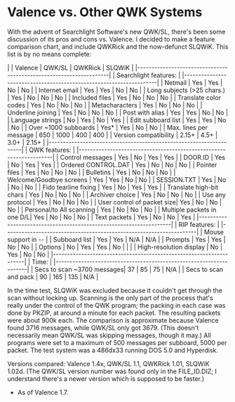 Valence vs. Other QWK Systems
=============================

With the advent of Searchlight Software's new QWK/SL, there's been some
discussion of its pros and cons vs. Valence. I decided to make a feature
comparison chart, and include QWKRick and the now-defunct SLQWiK. This
list is by no means complete:


|                            | Valence | QWK/SL  | QWKRick | SLQWiK  |
|--------------------------------------------------------------------|
| Searchlight features:                                              |
|--------------------------------------------------------------------|
| Netmail                    |  Yes    |  Yes    |  No     |  No     |
| Internet email             |  Yes    |  Yes    |  No     |  No     |
| Long subjects (>25 chars.) |  Yes    |  No     |  No     |  No     |
| Included files             |  Yes    |  No     |  No     |  No     |
| Translate color codes      |  Yes    |  No     |  No     |  No     |
| Metacharacters             |  Yes    |  No     |  No     |  No     |
| Underline joining          |  Yes    |  No     |  No     |  No     |
| Post with alias            |  Yes    |  Yes    |  No     |  No     |
| Language strings           |  No     |  Yes    |  No     |  Yes    |
| Edit subboard list         |  Yes    |  Yes    |  No     |  No     |
| Over ~1000 subboards       |  Yes*   |  Yes    |  No     |  No     |
| Max. lines per message     |  650    |  1000   |  400    |  400    |
| Version compatibility      |  2.15+  |  4.5+   |  3.0+   |  2.15+  |
|--------------------------------------------------------------------|
| QWK features:                                                      |
|--------------------------------------------------------------------|
| Control messages           |  Yes    |  No     |  Yes    |  Yes    |
| DOOR.ID                    |  Yes    |  No     |  Yes    |  Yes    |
| Ordered CONTROL.DAT        |  Yes    |  No     |  No     |  No     |
| Pointer files              |  Yes    |  No     |  No     |  No     |
| Bulletins                  |  Yes    |  No     |  No     |  No     |
| Welcome/Goodbye screens    |  Yes    |  Yes    |  No     |  No     |
| SESSION.TXT                |  Yes    |  No     |  No     |  No     |
| Fido tearline fixing       |  Yes    |  No     |  Yes    |  Yes    |
| Translate high-bit chars   |  Yes    |  No     |  No     |  No     |
| Archiver choice            |  Yes    |  No     |  No     |  No     |
| Use any protocol           |  Yes    |  No     |  No     |  No     |
| User control of packet size|  Yes    |  No     |  No     |  No     |
| Personal/to All scanning   |  Yes    |  No     |  No     |  No     |
| Multiple packets in one D/L|  Yes    |  No     |  No     |  No     |
| Text packets               |  Yes    |  No     |  No     |  Yes    |
|--------------------------------------------------------------------|
| RIP features:                                                      |
|--------------------------------------------------------------------|
| Mouse support in --                                                |
|  Subboard list             |  Yes    |  Yes    |  N/A    |  N/A    |
|  Prompts                   |  Yes    |  Yes    |  No     |  No     |
|  Options                   |  No     |  Yes    |  Yes    |  No     |
|                                                                    |
| High-resolution display    |  No     |  Yes    |  No     |  No     |
|--------------------------------------------------------------------|
| Time:                                                              |
|--------------------------------------------------------------------|
| Secs to scan ~3700 messages|  37     |  85     |  75     |  N/A    |
| Secs to scan and pack      |  90     |  165    |  135    |  N/A    |


In the time test, SLQWiK was excluded because it couldn't get through
the scan without locking up. Scanning is the only part of the process
that's really under the control of the QWK program; the packing in each
case was done by PKZIP, at around a minute for each packet. The
resulting packets were about 900k each. The comparison is approximate
because Valence found 3716 messages, while QWK/SL only got 3679. (This
doesn't necessarily mean QWK/SL was skipping messages, though it may.)
All programs were set to a maximum of 500 messages per subboard, 5000
per packet. The test system was a 486dx33 running DOS 5.0 and Hyperdisk.

Versions compared: Valence 1.4x, QWK/SL 1.1, QWKRick 1.01, SLQWiK 1.02d.
(The QWK/SL version number was found only in the FILE_ID.DIZ; I
understand there's a newer version which is supposed to be faster.)

* As of Valence 1.7.
